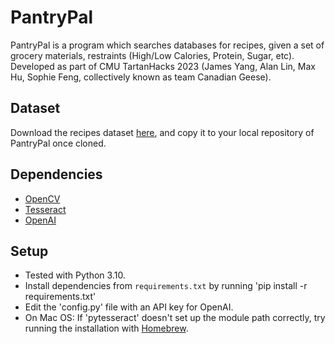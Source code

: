 # PantryPal
PantryPal is a program which searches databases for recipes, given a set of grocery materials, restraints (High/Low Calories, Protein, Sugar, etc).
Developed as part of CMU TartanHacks 2023 (James Yang, Alan Lin, Max Hu, Sophie Feng, collectively known as team Canadian Geese).

## Dataset
Download the recipes dataset [here](https://drive.google.com/file/d/1RrCHyl7BqPEDS33FRhFzN9RawMB18S7e/view?usp=sharing), and copy it to your local repository of PantryPal once cloned.

## Dependencies
- [OpenCV](https://pypi.org/project/opencv-python/)
- [Tesseract](https://pypi.org/project/pytesseract/)
- [OpenAI](https://pypi.org/project/openai/)

## Setup
- Tested with Python 3.10.
- Install dependencies from `requirements.txt` by running 'pip install -r requirements.txt'
- Edit the 'config.py' file with an API key for OpenAI.
- On Mac OS: If 'pytesseract' doesn't set up the module path correctly, try running the installation with [Homebrew](https://brew.sh/).
